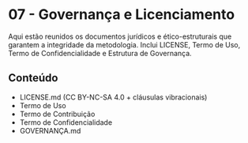 # 07 - Governança e Licenciamento

Aqui estão reunidos os documentos jurídicos e ético-estruturais que garantem a integridade da metodologia. Inclui LICENSE, Termo de Uso, Termo de Confidencialidade e Estrutura de Governança.

## Conteúdo
- LICENSE.md (CC BY-NC-SA 4.0 + cláusulas vibracionais)
- Termo de Uso
- Termo de Contribuição
- Termo de Confidencialidade
- GOVERNANÇA.md